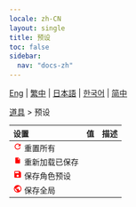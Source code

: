 ```yaml
---
locale: zh-CN
layout: single
title: 预设
toc: false
sidebar:
  nav: "docs-zh"
---
```

[Eng](/dancexr/menu/2025.4/prop/actor_presets) | [繁中](/tw/dancexr/menu/2025.4/prop/actor_presets) | [日本語](/jp/dancexr/menu/2025.4/prop/actor_presets) | [한국어](/kr/dancexr/menu/2025.4/prop/actor_presets) | [简中](/zh/dancexr/menu/2025.4/prop/actor_presets)

[道具](../menu#Prop) > 预设



| 设置 | 值 | 描述 |
| :--- | --- | :--- |
| <img src="/images/icon/ic_refresh.png" alt="刷新图标"/> 重置所有|| 
| <img src="/images/icon/ic_file.png" alt="文件图标"/> 重新加载已保存|| 
| <img src="/images/icon/ic_save.png" alt="保存图标"/> 保存角色预设|| 
| <img src="/images/icon/ic_globe.png" alt="全球图标"/> 保存全局||